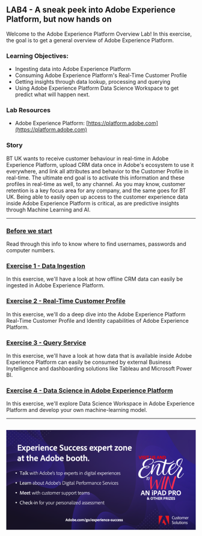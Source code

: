 ## LAB4 - A sneak peek into Adobe Experience Platform, but now hands on

Welcome to the Adobe Experience Platform Overview Lab! In this exercise, the goal is to get a general overview of Adobe Experience Platform. 


### Learning Objectives:

* Ingesting data into Adobe Experience Platform
* Consuming Adobe Experience Platform's Real-Time Customer Profile
* Getting insights through data lookup, processing and querying
* Using Adobe Experience Platform Data Science Workspace to get predict what will happen next.

### Lab Resources

- Adobe Experience Platform: [https://platform.adobe.com](https://platform.adobe.com)

### Story

BT UK wants to receive customer behaviour in real-time in Adobe Experience Platform, upload CRM data once in Adobe's ecosystem to use it everywhere, and link all attributes and behavior to the Customer Profile in real-time. The ultimate end goal is to activate this information and these profiles in real-time as well, to any channel.
As you may know, customer retention is a key focus area for any company, and the same goes for BT UK. 
Being able to easily open up access to the customer experience data inside Adobe Experience Platform is critical, as are predictive insights through Machine Learning and AI.

---

### [Before we start](./info.md)
Read through this info to know where to find usernames, passwords and computer numbers.

### [Exercise 1 - Data Ingestion](./data_ingestion/README.md)
In this exercise, we'll have a look at how offline CRM data can easily be ingested in Adobe Experience Platform.

### [Exercise 2 - Real-Time Customer Profile](./unified_profile/README.md)
In this exercise, we'll do a deep dive into the Adobe Experience Platform Real-Time Customer Profile and Identity capabilities of Adobe Experience Platform.

### [Exercise 3 - Query Service](./query_service/README.md)
In this exercise, we'll have a look at how data that is available inside Adobe Experience Platform can easily be consumed by external Business Inytelligence and dashboarding solutions like Tableau and Microsoft Power BI.

### [Exercise 4 - Data Science in Adobe Experience Platform](./dsw/README.md)
In this exercise, we'll explore Data Science Workspace in Adobe Experience Platform and develop your own machine-learning model.


---
![Go Back to All Tech Lab Content](./images/expsuccess.png)
---


